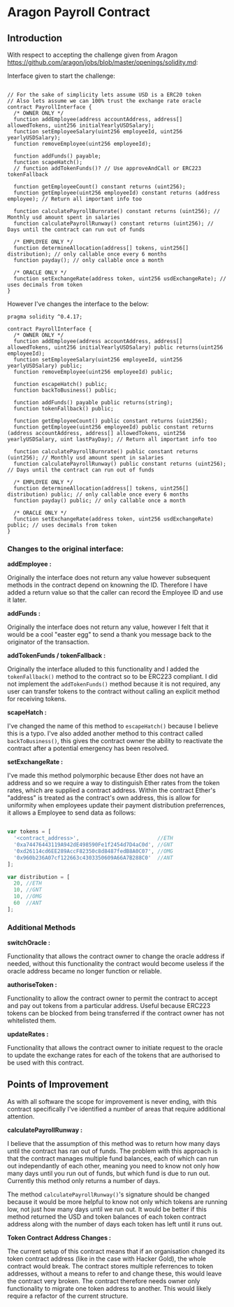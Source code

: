 # Aragon Payroll Contract

## Introduction

With respect to accepting the challenge given from Aragon https://github.com/aragon/jobs/blob/master/openings/solidity.md:

Interface given to start the challenge:

```

// For the sake of simplicity lets assume USD is a ERC20 token
// Also lets assume we can 100% trust the exchange rate oracle
contract PayrollInterface {
  /* OWNER ONLY */
  function addEmployee(address accountAddress, address[] allowedTokens, uint256 initialYearlyUSDSalary);
  function setEmployeeSalary(uint256 employeeId, uint256 yearlyUSDSalary);
  function removeEmployee(uint256 employeeId);

  function addFunds() payable;
  function scapeHatch();
  // function addTokenFunds()? // Use approveAndCall or ERC223 tokenFallback

  function getEmployeeCount() constant returns (uint256);
  function getEmployee(uint256 employeeId) constant returns (address employee); // Return all important info too

  function calculatePayrollBurnrate() constant returns (uint256); // Monthly usd amount spent in salaries
  function calculatePayrollRunway() constant returns (uint256); // Days until the contract can run out of funds

  /* EMPLOYEE ONLY */
  function determineAllocation(address[] tokens, uint256[] distribution); // only callable once every 6 months
  function payday(); // only callable once a month

  /* ORACLE ONLY */
  function setExchangeRate(address token, uint256 usdExchangeRate); // uses decimals from token
}

```

However I've changes the interface to the below:

```
pragma solidity ^0.4.17;

contract PayrollInterface {
  /* OWNER ONLY */
  function addEmployee(address accountAddress, address[] allowedTokens, uint256 initialYearlyUSDSalary) public returns(uint256 employeeId);
  function setEmployeeSalary(uint256 employeeId, uint256 yearlyUSDSalary) public;
  function removeEmployee(uint256 employeeId) public;

  function escapeHatch() public;
  function backToBusiness() public;
  
  function addFunds() payable public returns(string);
  function tokenFallback() public;

  function getEmployeeCount() public constant returns (uint256);
  function getEmployee(uint256 employeeId) public constant returns (address accountAddress, address[] allowedTokens, uint256 yearlyUSDSalary, uint lastPayDay); // Return all important info too

  function calculatePayrollBurnrate() public constant returns (uint256); // Monthly usd amount spent in salaries
  function calculatePayrollRunway() public constant returns (uint256); // Days until the contract can run out of funds

  /* EMPLOYEE ONLY */
  function determineAllocation(address[] tokens, uint256[] distribution) public; // only callable once every 6 months
  function payday() public; // only callable once a month

  /* ORACLE ONLY */
  function setExchangeRate(address token, uint256 usdExchangeRate) public; // uses decimals from token
}
```

### Changes to the original interface:

**addEmployee :**

Originally the interface does not return any value however subsequent methods in the contract depend on knowning the ID. Therefore I have added a return value so that the caller can record the Employee ID and use it later.

**addFunds :**

Originally the interface does not return any value, however I felt that it would be a cool "easter egg" to send a thank you message back to the originator of the transaction.

**addTokenFunds /  tokenFallback :**

Originally the interface alluded to this functionality and I added the `tokenFallback()` method to the contract so to be ERC223 compliant. I did not implement the `addTokenFunds()` method because it is not required, any user can transfer tokens to the contract without calling an explicit method for receiving tokens.

**scapeHatch :**

I've changed the name of this method to `escapeHatch()` because I believe this is a typo. I've also added another method to this contract called `backToBusiness()`, this gives the contract owner the ability to reactivate the contract after a potential emergency has been resolved.

**setExchangeRate :**

I've made this method polymorphic because Ether does not have an address and so we require a way to distinguish Ether rates from the token rates, which are supplied a contract address. Within the contract Ether's "address" is treated as the contract's own address, this is allow for uniformity when employees update their payment distribution preferrences, it allows a Employee to send data as follows:

```javascript

var tokens = [
  '<contract_address>',                         //ETH
  '0xa74476443119A942dE498590Fe1f2454d7D4aC0d', //GNT
  '0xd26114cd6EE289AccF82350c8d8487fedB8A0C07', //OMG
  '0x960b236A07cf122663c4303350609A66A7B288C0'  //ANT
];

var distribution = [
  20, //ETH
  10, //GNT
  10, //OMG
  60  //ANT
];

```

### Additional Methods

**switchOracle :**

Functionality that allows the contract owner to change the oracle address if needed, without this functionality the contract would become useless if the oracle address became no longer function or reliable.

**authoriseToken :**

Functionality to allow the contract owner to permit the contract to accept and pay out tokens from a particular address. Useful because ERC223 tokens can be blocked from being transferred if the contract owner has not whitelisted them.

**updateRates :**

Functionality that allows the contract owner to initiate request to the oracle to update the exchange rates for each of the tokens that are authorised to be used with this contract.

## Points of Improvement

As with all software the scope for improvement is never ending, with this contract specifically I've identified a number of areas that require additional attention.

**calculatePayrollRunway :**

I believe that the assumption of this method was to return how many days until the contract has ran out of funds. The problem with this approach is that the contract manages multiple fund balances, each of which can run out independantly of each other, meaning you need to know not only how many days until you run out of funds, but which fund is due to run out. Currently this method only returns a number of days.

The method `calculatePayrollRunway()`'s signature should be changed because it would be more helpful to know not only which tokens are running low, not just how many days until we run out. It would be better if this method returned the USD and token balances of each token contract address along with the number of days each token has left until it runs out.

**Token Contract Address Changes :**

The current setup of this contract means that if an organisation changed its token contract address (like in the case with Hacker Gold), the whole contract would break. The contract stores multiple referrences to token addresses, without a means to refer to and change these, this would leave the contract very broken. The contract therefore needs owner only functionality to migrate one token address to another. This would likely require a refactor of the current structure.
